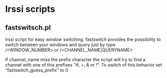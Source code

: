 Irssi scripts
=============

fastswitsch.pl
--------------

Irssi script for easy window switching.
fastswitch provides the possibility to switch between your windows
and query just by type /<WINDOW_NUMBER> or /<CHANNEL_NAME|QUERYNAME>

If channel_name miss the prefix character the script will try to find a
channel with one of this prefixes "#, +, & or !".
To switch of this behavior set "fastswitch_guess_prefix" to 0
